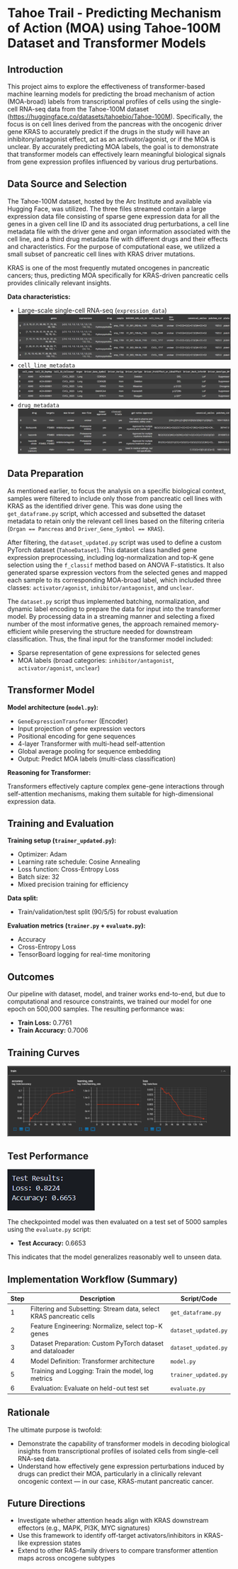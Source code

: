# Tahoe Trail - Predicting Mechanism of Action (MOA) using Tahoe-100M Dataset and Transformer Models

## Introduction

This project aims to explore the effectiveness of transformer-based machine learning models for predicting the broad mechanism of action (MOA-broad) labels from transcriptional profiles of cells using the single-cell RNA-seq data from the Tahoe-100M dataset (https://huggingface.co/datasets/tahoebio/Tahoe-100M). Specifically, the focus is on cell lines derived from the pancreas with the oncogenic driver gene KRAS to accurately predict if the drugs in the study will have an inhibitory/antagonist effect, act as an activator/agonist, or if the MOA is unclear. By accurately predicting MOA labels, the goal is to demonstrate that transformer models can effectively learn meaningful biological signals from gene expression profiles influenced by various drug perturbations.

## Data Source and Selection

The Tahoe-100M dataset, hosted by the Arc Institute and available via Hugging Face, was utilized. The three files streamed contain a large expression data file consisting of sparse gene expression data for all the genes in a given cell line ID and its associated drug perturbations, a cell line metadata file with the driver gene and organ information associated with the cell line, and a third drug metadata file with different drugs and their effects and characteristics. For the purpose of computational ease, we utilized a small subset of pancreatic cell lines with KRAS driver mutations.

KRAS is one of the most frequently mutated oncogenes in pancreatic cancers; thus, predicting MOA specifically for KRAS-driven pancreatic cells provides clinically relevant insights.

**Data characteristics:**

- Large-scale single-cell RNA-seq (`expression_data`)
  ![Expression Data](./expression_data.png)
- `cell_line_metadata`
  ![Cell-line Metadata](./Cell_line_metadata.png)
- `drug_metadata`
  ![Drug Metadata](./drug_metadata.png)

## Data Preparation

As mentioned earlier, to focus the analysis on a specific biological context, samples were filtered to include only those from pancreatic cell lines with KRAS as the identified driver gene. This was done using the `get_dataframe.py` script, which accessed and subsetted the dataset metadata to retain only the relevant cell lines based on the filtering criteria (`Organ == Pancreas` and `Driver_Gene_Symbol == KRAS`).

After filtering, the `dataset_updated.py` script was used to define a custom PyTorch dataset (`TahoeDataset`). This dataset class handled gene expression preprocessing, including log-normalization and top-K gene selection using the `f_classif` method based on ANOVA F-statistics. It also generated sparse expression vectors from the selected genes and mapped each sample to its corresponding MOA-broad label, which included three classes: `activator/agonist`, `inhibitor/antagonist`, and `unclear`.

The `dataset.py` script thus implemented batching, normalization, and dynamic label encoding to prepare the data for input into the transformer model. By processing data in a streaming manner and selecting a fixed number of the most informative genes, the approach remained memory-efficient while preserving the structure needed for downstream classification. Thus, the final input for the transformer model included:

- Sparse representation of gene expressions for selected genes
- MOA labels (broad categories: `inhibitor/antagonist`, `activator/agonist`, `unclear`)

## Transformer Model

**Model architecture (`model.py`):**

- `GeneExpressionTransformer` (Encoder)
- Input projection of gene expression vectors
- Positional encoding for gene sequences
- 4-layer Transformer with multi-head self-attention
- Global average pooling for sequence embedding
- Output: Predict MOA labels (multi-class classification)

**Reasoning for Transformer:**

Transformers effectively capture complex gene-gene interactions through self-attention mechanisms, making them suitable for high-dimensional expression data.

## Training and Evaluation

**Training setup (`trainer_updated.py`):**

- Optimizer: Adam
- Learning rate schedule: Cosine Annealing
- Loss function: Cross-Entropy Loss
- Batch size: 32
- Mixed precision training for efficiency

**Data split:**

- Train/validation/test split (90/5/5) for robust evaluation

**Evaluation metrics (`trainer.py` + `evaluate.py`):**

- Accuracy
- Cross-Entropy Loss
- TensorBoard logging for real-time monitoring


## Outcomes

Our pipeline with dataset, model, and trainer works end-to-end, but due to computational and resource constraints, we trained our model for one epoch on 500,000 samples. The resulting performance was:

- **Train Loss:** 0.7761  
- **Train Accuracy:** 0.7006

## Training Curves
![Training Accuracy and Loss](./Train_accuracy_loss.png)

## Test Performance
![Test Accuracy and Loss](./Test_accuracy_loss.png)


The checkpointed model was then evaluated on a test set of 5000 samples using the `evaluate.py` script:

- **Test Accuracy:** 0.6653

This indicates that the model generalizes reasonably well to unseen data.

## Implementation Workflow (Summary)

| Step | Description                                             | Script/Code         |
|------|---------------------------------------------------------|---------------------|
| 1    | Filtering and Subsetting: Stream data, select KRAS pancreatic cells | `get_dataframe.py`  |
| 2    | Feature Engineering: Normalize, select top-K genes      | `dataset_updated.py`|
| 3    | Dataset Preparation: Custom PyTorch dataset and dataloader | `dataset_updated.py`|
| 4    | Model Definition: Transformer architecture              | `model.py`          |
| 5    | Training and Logging: Train the model, log metrics      | `trainer_updated.py`|
| 6    | Evaluation: Evaluate on held-out test set               | `evaluate.py`       |

## Rationale

The ultimate purpose is twofold:

- Demonstrate the capability of transformer models in decoding biological insights from transcriptional profiles of isolated cells from single-cell RNA-seq data.
- Understand how effectively gene expression perturbations induced by drugs can predict their MOA, particularly in a clinically relevant oncogenic context — in our case, KRAS-mutant pancreatic cancer.

## Future Directions

- Investigate whether attention heads align with KRAS downstream effectors (e.g., MAPK, PI3K, MYC signatures)
- Use this framework to identify off-target activators/inhibitors in KRAS-like expression states
- Extend to other RAS-family drivers to compare transformer attention maps across oncogene subtypes

